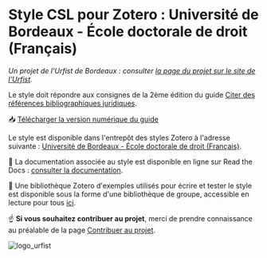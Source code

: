 # Style CSL pour Zotero : Université de Bordeaux - École doctorale de droit (Français)

_Un projet de l'Urfist de Bordeaux : consulter [la page du projet sur le site de l'Urfist](http://weburfist.univ-bordeaux.fr/citer-des-references-juridiques-guide-et-style-zotero/)._

Le style doit répondre aux consignes de la 2ème édition du guide [Citer des
références bibliographiques juridiques](http://www.sudoc.fr/233120807).

:inbox_tray: [Télécharger la version numérique du guide](https://hal.archives-ouvertes.fr/hal-02157703) 

Le style est disponible dans l'entrepôt des styles Zotero à l'adresse suivante : [Université de Bordeaux - École doctorale
de droit (Français)](https://www.zotero.org/styles/universite-de-bordeaux-ecole-doctorale-de-droit).

:notebook_with_decorative_cover: La documentation associée au style est disponible en ligne sur Read the Docs : [consulter la documentation](https://documentation-style-csl-ed-droit-ubx.readthedocs.io).

:book: Une bibliothèque Zotero d'exemples utilisés pour écrire et tester le style est disponible sous la forme d'une bibliothèque de groupe, accessible en lecture pour tous [ici](https://www.zotero.org/groups/2190104/style_csl_ed_droit_bx).

:point_up: **Si vous souhaitez contribuer au projet**, merci de prendre connaissance au préalable de la page [Contribuer au projet](https://github.com/fflamerie/csl_ed_droit_ubx/wiki/Contribuer-au-projet).

![logo_urfist](logo-urfist-bordeaux.png)

